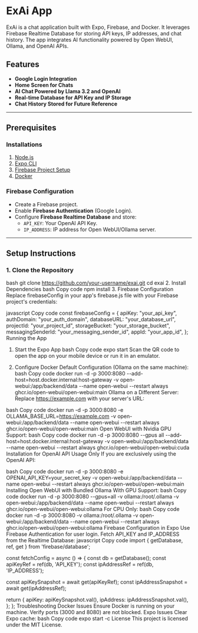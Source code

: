 # ExAi App  

ExAi is a chat application built with Expo, Firebase, and Docker. It leverages Firebase Realtime Database for storing API keys, IP addresses, and chat history. The app integrates AI functionality powered by Open WebUI, Ollama, and OpenAI APIs.  

## Features  
- **Google Login Integration**  
- **Home Screen for Chats**  
- **AI Chat Powered by Llama 3.2 and OpenAI**  
- **Real-time Database for API Key and IP Storage**  
- **Chat History Stored for Future Reference**  

---

## Prerequisites  

### Installations  
1. [Node.js](https://nodejs.org/)  
2. [Expo CLI](https://docs.expo.dev/get-started/installation/)  
3. [Firebase Project Setup](https://firebase.google.com/)  
4. [Docker](https://www.docker.com/)  

### Firebase Configuration  
- Create a Firebase project.  
- Enable **Firebase Authentication** (Google Login).  
- Configure **Firebase Realtime Database** and store:  
  - `API_KEY`: Your OpenAI API Key.  
  - `IP_ADDRESS`: IP address for Open WebUI/Ollama server.  

---

## Setup Instructions  

### 1. Clone the Repository  
bash
git clone https://github.com/your-username/exai.git
cd exai
2. Install Dependencies
bash
Copy code
npm install
3. Firebase Configuration
Replace firebaseConfig in your app's firebase.js file with your Firebase project's credentials:

javascript
Copy code
const firebaseConfig = {
  apiKey: "your_api_key",
  authDomain: "your_auth_domain",
  databaseURL: "your_database_url",
  projectId: "your_project_id",
  storageBucket: "your_storage_bucket",
  messagingSenderId: "your_messaging_sender_id",
  appId: "your_app_id",
};
Running the App
1. Start the Expo App
bash
Copy code
expo start
Scan the QR code to open the app on your mobile device or run it in an emulator.

2. Configure Docker
Default Configuration (Ollama on the same machine):
bash
Copy code
docker run -d -p 3000:8080 --add-host=host.docker.internal:host-gateway -v open-webui:/app/backend/data --name open-webui --restart always ghcr.io/open-webui/open-webui:main
Ollama on a Different Server:
Replace https://example.com with your server's URL:

bash
Copy code
docker run -d -p 3000:8080 -e OLLAMA_BASE_URL=https://example.com -v open-webui:/app/backend/data --name open-webui --restart always ghcr.io/open-webui/open-webui:main
Open WebUI with Nvidia GPU Support:
bash
Copy code
docker run -d -p 3000:8080 --gpus all --add-host=host.docker.internal:host-gateway -v open-webui:/app/backend/data --name open-webui --restart always ghcr.io/open-webui/open-webui:cuda
Installation for OpenAI API Usage Only
If you are exclusively using the OpenAI API:

bash
Copy code
docker run -d -p 3000:8080 -e OPENAI_API_KEY=your_secret_key -v open-webui:/app/backend/data --name open-webui --restart always ghcr.io/open-webui/open-webui:main
Installing Open WebUI with Bundled Ollama
With GPU Support:
bash
Copy code
docker run -d -p 3000:8080 --gpus=all -v ollama:/root/.ollama -v open-webui:/app/backend/data --name open-webui --restart always ghcr.io/open-webui/open-webui:ollama
For CPU Only:
bash
Copy code
docker run -d -p 3000:8080 -v ollama:/root/.ollama -v open-webui:/app/backend/data --name open-webui --restart always ghcr.io/open-webui/open-webui:ollama
Firebase Configuration in Expo
Use Firebase Authentication for user login.
Fetch API_KEY and IP_ADDRESS from the Realtime Database:
javascript
Copy code
import { getDatabase, ref, get } from 'firebase/database';

const fetchConfig = async () => {
  const db = getDatabase();
  const apiKeyRef = ref(db, 'API_KEY');
  const ipAddressRef = ref(db, 'IP_ADDRESS');

  const apiKeySnapshot = await get(apiKeyRef);
  const ipAddressSnapshot = await get(ipAddressRef);

  return {
    apiKey: apiKeySnapshot.val(),
    ipAddress: ipAddressSnapshot.val(),
  };
};
Troubleshooting
Docker Issues
Ensure Docker is running on your machine.
Verify ports (3000 and 8080) are not blocked.
Expo Issues
Clear Expo cache:
bash
Copy code
expo start -c
License
This project is licensed under the MIT License.

